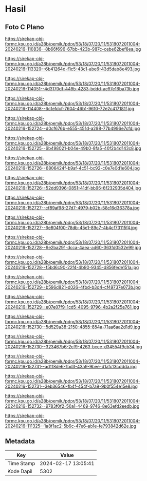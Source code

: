 # Hasil

## Foto C Plano

https://sirekap-obj-formc.kpu.go.id/a28b/pemilu/pdpr/53/18/07/20/11/5318072011004-20240216-110836--8b66f696-67bb-423b-987c-cebe62bef8ea.jpg

https://sirekap-obj-formc.kpu.go.id/a28b/pemilu/pdpr/53/18/07/20/11/5318072011004-20240216-113320--6b41264d-f1c5-43c1-abe6-43d5dab8e493.jpg

https://sirekap-obj-formc.kpu.go.id/a28b/pemilu/pdpr/53/18/07/20/11/5318072011004-20240216-114051--4d3170df-449b-4283-bddd-ae97e16ba73b.jpg

https://sirekap-obj-formc.kpu.go.id/a28b/pemilu/pdpr/53/18/07/20/11/5318072011004-20240216-114408--6c1efdcf-7604-46b1-9610-72e2c417181f.jpg

https://sirekap-obj-formc.kpu.go.id/a28b/pemilu/pdpr/53/18/07/20/11/5318072011004-20240216-152724--d0cf676b-e555-451d-a298-77b4996e7cfd.jpg

https://sirekap-obj-formc.kpu.go.id/a28b/pemilu/pdpr/53/18/07/20/11/5318072011004-20240216-152725--6b498021-b04e-49b0-8fa5-40f2b4d143c8.jpg

https://sirekap-obj-formc.kpu.go.id/a28b/pemilu/pdpr/53/18/07/20/11/5318072011004-20240216-152726--6806424f-b9af-4c51-bc92-c0e7e0d1e604.jpg

https://sirekap-obj-formc.kpu.go.id/a28b/pemilu/pdpr/53/18/07/20/11/5318072011004-20240216-152726--52dd9396-0851-41df-bb95-6f232935d404.jpg

https://sirekap-obj-formc.kpu.go.id/a28b/pemilu/pdpr/53/18/07/20/11/5318072011004-20240216-152727--cf89af98-27d7-4979-b02b-58c16d36378a.jpg

https://sirekap-obj-formc.kpu.go.id/a28b/pemilu/pdpr/53/18/07/20/11/5318072011004-20240216-152727--6e804f00-78db-45e1-89c7-4b4cf73115f4.jpg

https://sirekap-obj-formc.kpu.go.id/a28b/pemilu/pdpr/53/18/07/20/11/5318072011004-20240216-152728--9e2ba291-dcca-4aea-ad60-363fd0532e99.jpg

https://sirekap-obj-formc.kpu.go.id/a28b/pemilu/pdpr/53/18/07/20/11/5318072011004-20240216-152728--f5bd6c90-22f4-4b90-9345-d856fede151a.jpg

https://sirekap-obj-formc.kpu.go.id/a28b/pemilu/pdpr/53/18/07/20/11/5318072011004-20240216-152729--b596d821-d026-4fbd-b3d4-cf49737e073b.jpg

https://sirekap-obj-formc.kpu.go.id/a28b/pemilu/pdpr/53/18/07/20/11/5318072011004-20240216-152729--e07e07f9-1cd5-4095-9796-4b2a2f25e761.jpg

https://sirekap-obj-formc.kpu.go.id/a28b/pemilu/pdpr/53/18/07/20/11/5318072011004-20240216-152730--5d529a38-2150-4855-854a-71aa6aa2d1d9.jpg

https://sirekap-obj-formc.kpu.go.id/a28b/pemilu/pdpr/53/18/07/20/11/5318072011004-20240216-152730--323467b6-2cf9-4263-bcce-d34554f9cb34.jpg

https://sirekap-obj-formc.kpu.go.id/a28b/pemilu/pdpr/53/18/07/20/11/5318072011004-20240216-152731--ad118de6-1bd3-43a9-9bee-d1afc13cddda.jpg

https://sirekap-obj-formc.kpu.go.id/a28b/pemilu/pdpr/53/18/07/20/11/5318072011004-20240216-152731--3eb36546-fb4f-454f-b7a9-9b0f554e15e8.jpg

https://sirekap-obj-formc.kpu.go.id/a28b/pemilu/pdpr/53/18/07/20/11/5318072011004-20240216-152732--9783f0f2-50a1-4469-9746-8e63efd2eedb.jpg

https://sirekap-obj-formc.kpu.go.id/a28b/pemilu/pdpr/53/18/07/20/11/5318072011004-20240216-111325--1a8f1ac2-5b9c-47e6-ab1e-fe793842d62e.jpg


## Metadata

| Key        | Value               |
| ---------- | ------------------- |
| Time Stamp | 2024-02-17 13:05:41 |
| Kode Dapil | 5302                |



